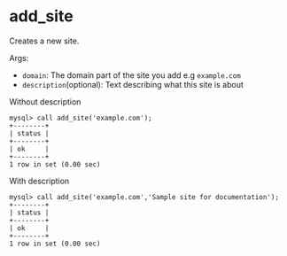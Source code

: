 # add_site

Creates a new site.

Args:
- `domain`: The domain part of the site you add e.g `example.com`
- `description`(optional): Text describing what this site is about

Without description

```shell
mysql> call add_site('example.com');
+--------+
| status |
+--------+
| ok     |
+--------+
1 row in set (0.00 sec)

```


With description

```shell
mysql> call add_site('example.com','Sample site for documentation');
+--------+
| status |
+--------+
| ok     |
+--------+
1 row in set (0.00 sec)
```





